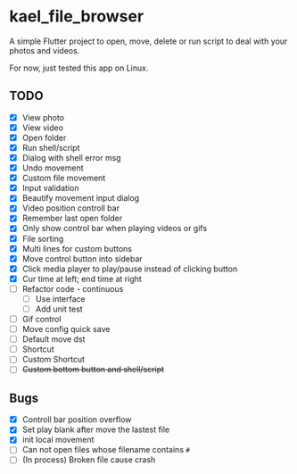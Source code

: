 # kael_file_browser
A simple Flutter project to open, move, delete or run script to deal with your photos and videos.

For now, just tested this app on Linux.
## TODO
- [x] View photo
- [x] View video
- [x] Open folder
- [x] Run shell/script
- [x] Dialog with shell error msg
- [x] Undo movement
- [x] Custom file movement
- [x] Input validation
- [x] Beautify movement input dialog
- [x] Video position controll bar
- [x] Remember last open folder
- [x] Only show control bar when playing videos or gifs
- [x] File sorting
- [x] Multi lines for custom buttons
- [x] Move control button into sidebar
- [x] Click media player to play/pause instead of clicking button
- [x] Cur time at left; end time at right
- [ ] Refactor code - continuous
  - [ ] Use interface
  - [ ] Add unit test
- [ ] Gif control 
- [ ] Move config quick save
- [ ] Default move dst 
- [ ] Shortcut
- [ ] Custom Shortcut
- [ ] ~~Custom bottom button and shell/script~~

## Bugs
- [x] Controll bar position overflow
- [x] Set play blank after move the lastest file
- [x] init local movement
- [ ] Can not open files whose filename contains `#`
- [ ] (In process) Broken file cause crash